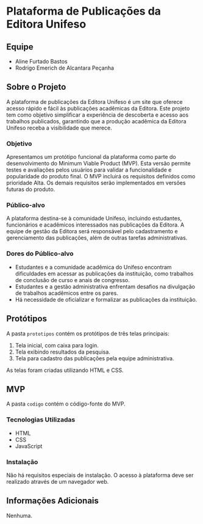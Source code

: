 # Plataforma de Publicações da Editora Unifeso

## Equipe
- Aline Furtado Bastos
- Rodrigo Emerich de Alcantara Peçanha

## Sobre o Projeto
A plataforma de publicações da Editora Unifeso é um site que oferece acesso rápido e fácil às publicações acadêmicas da Editora. Este projeto tem como objetivo simplificar a experiência de descoberta e acesso aos trabalhos publicados, garantindo que a produção acadêmica da Editora Unifeso receba a visibilidade que merece.

### Objetivo
Apresentamos um protótipo funcional da plataforma como parte do desenvolvimento do Minimum Viable Product (MVP). Esta versão permite testes e avaliações pelos usuários para validar a funcionalidade e popularidade do produto final. O MVP incluirá os requisitos definidos como prioridade Alta. Os demais requisitos serão implementados em versões futuras do produto.

### Público-alvo
A plataforma destina-se à comunidade Unifeso, incluindo estudantes, funcionários e acadêmicos interessados nas publicações da Editora. A equipe de gestão da Editora será responsável pelo cadastramento e gerenciamento das publicações, além de outras tarefas administrativas.

### Dores do Público-alvo
- Estudantes e a comunidade acadêmica do Unifeso encontram dificuldades em acessar as publicações da instituição, como trabalhos de conclusão de curso e anais de congresso.
- Estudantes e a gestão administrativa enfrentam desafios na divulgação de trabalhos acadêmicos entre os pares.
- Há necessidade de oficializar e formalizar as publicações da instituição.

## Protótipos
A pasta `prototipos` contém os protótipos de três telas principais:
1. Tela inicial, com caixa para login.
2. Tela exibindo resultados da pesquisa.
3. Tela para cadastro das publicações pela equipe administrativa.

As telas foram criadas utilizando HTML e CSS.

## MVP
A pasta `codigo` contém o código-fonte do MVP.

### Tecnologias Utilizadas
- HTML
- CSS
- JavaScript

### Instalação
Não há requisitos especiais de instalação. O acesso à plataforma deve ser realizado através de um navegador web.

## Informações Adicionais
Nenhuma.
